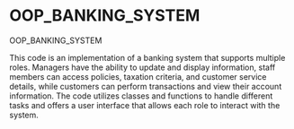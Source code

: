 # OOP_BANKING_SYSTEM
OOP_BANKING_SYSTEM

This code is an implementation of a banking system that supports multiple roles.
Managers have the ability to update and display information, staff members can access policies, taxation criteria, and customer service details, while customers can perform transactions and view their account information.
The code utilizes classes and functions to handle different tasks and offers a user interface that allows each role to interact with the system.
